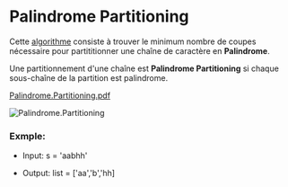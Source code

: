 # Palindrome Partitioning

Cette [algorithme](https://www.youtube.com/watch?v=aZ0B1eWkSVU) consiste à trouver le minimum nombre de coupes nécessaire pour partititionner une chaîne de caractère en **Palindrome**.

Une partitionnement d'une chaîne est **Palindrome Partitioning** si chaque sous-chaîne de la partition est palindrome.

[Palindrome.Partitioning.pdf](https://github.com/user-attachments/files/18151679/Diagramme.sans.nom.drawio.pdf)

![Palindrome.Partitioning](https://github.com/user-attachments/assets/aa0c95fc-e4c2-415a-b467-77d771d9dcbb)

### Exmple:

  - Input: s = 'aabhh'
  
  - Output: list = ['aa','b','hh]








